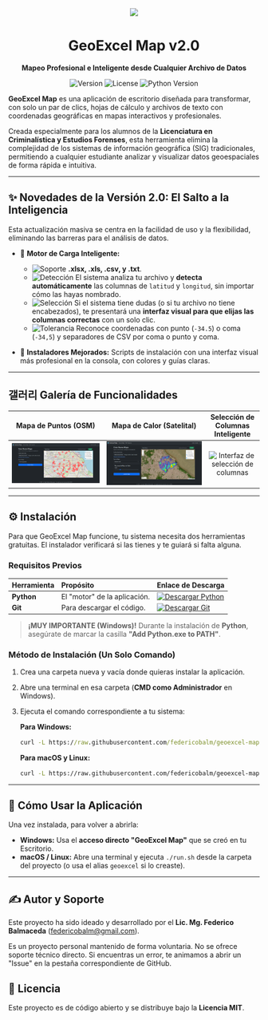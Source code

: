 <div align="center">
  <img src="URL_DE_TU_LOGO_SI_TIENES_UNO" width="150">
  <h1>GeoExcel Map v2.0</h1>
  <p><strong>Mapeo Profesional e Inteligente desde Cualquier Archivo de Datos</strong></p>
  <p>
    <img src="https://img.shields.io/badge/Versión-2.0-blue.svg" alt="Version">
    <img src="https://img.shields.io/badge/Licencia-MIT-green.svg" alt="License">
    <img src="https://img.shields.io/badge/Python-3.8+-brightgreen.svg?logo=python" alt="Python Version">
  </p>
</div>

**GeoExcel Map** es una aplicación de escritorio diseñada para transformar, con solo un par de clics, hojas de cálculo y archivos de texto con coordenadas geográficas en mapas interactivos y profesionales.

Creada especialmente para los alumnos de la **Licenciatura en Criminalística y Estudios Forenses**, esta herramienta elimina la complejidad de los sistemas de información geográfica (SIG) tradicionales, permitiendo a cualquier estudiante analizar y visualizar datos geoespaciales de forma rápida e intuitiva.

---

## ✨ Novedades de la Versión 2.0: El Salto a la Inteligencia

Esta actualización masiva se centra en la facilidad de uso y la flexibilidad, eliminando las barreras para el análisis de datos.

*   🧠 **Motor de Carga Inteligente:**
    *   <img src="https://img.shields.io/badge/Soporte_Multiformato-.-blue?style=for-the-badge" alt="Soporte"> **.xlsx, .xls, .csv, y .txt**.
    *   <img src="https://img.shields.io/badge/Detección_Automática-.-green?style=for-the-badge" alt="Detección"> El sistema analiza tu archivo y **detecta automáticamente** las columnas de `latitud` y `longitud`, sin importar cómo las hayas nombrado.
    *   <img src="https://img.shields.io/badge/Selección_Guiada-.-yellow?style=for-the-badge" alt="Selección"> Si el sistema tiene dudas (o si tu archivo no tiene encabezados), te presentará una **interfaz visual para que elijas las columnas correctas** con un solo clic.
    *   <img src="https://img.shields.io/badge/Tolerancia_de_Formato-.-orange?style=for-the-badge" alt="Tolerancia"> Reconoce coordenadas con punto (`-34.5`) o coma (`-34,5`) y separadores de CSV por coma o punto y coma.

*   💅 **Instaladores Mejorados:** Scripts de instalación con una interfaz visual más profesional en la consola, con colores y guías claras.

---

## 갤러리 Galería de Funcionalidades

| Mapa de Puntos (OSM) | Mapa de Calor (Satelital) | Selección de Columnas Inteligente |
| :---: | :---: | :---: |
| ![Vista de Puntos en OpenStreetMap](https://github.com/federicobalm/geoexcel-map/blob/main/static/resources/screenshot/puntos_agrupados_-_osm.png?raw=true) | ![Vista de Heatmap en Esri World Imagery](https://github.com/federicobalm/geoexcel-map/blob/main/static/resources/screenshot/heat_-_esri_world.png?raw=true) | ![Interfaz de selección de columnas](https://i.imgur.com/URL_DE_LA_IMAGEN_DE_SELECCION.png) |

---

## ⚙️ Instalación

Para que GeoExcel Map funcione, tu sistema necesita dos herramientas gratuitas. El instalador verificará si las tienes y te guiará si falta alguna.

### Requisitos Previos

| Herramienta | Propósito | Enlace de Descarga |
| :--- | :--- | :--- |
| **Python** | El "motor" de la aplicación. | [![Descargar Python](https://img.shields.io/badge/Descargar-Python-blue?style=for-the-badge&logo=python)](https://www.python.org/downloads/) |
| **Git** | Para descargar el código. | [![Descargar Git](https://img.shields.io/badge/Descargar-Git-orange?style=for-the-badge&logo=git)](https://git-scm.com/downloads/) |

> **¡MUY IMPORTANTE (Windows)!** Durante la instalación de **Python**, asegúrate de marcar la casilla **"Add Python.exe to PATH"**.

### Método de Instalación (Un Solo Comando)

1.  Crea una carpeta nueva y vacía donde quieras instalar la aplicación.
2.  Abre una terminal en esa carpeta (**CMD como Administrador** en Windows).
3.  Ejecuta el comando correspondiente a tu sistema:

    **Para Windows:**
    ```cmd
    curl -L https://raw.githubusercontent.com/federicobalm/geoexcel-map/main/install.bat -o install.bat && call install.bat
    ```

    **Para macOS y Linux:**
    ```bash
    curl -L https://raw.githubusercontent.com/federicobalm/geoexcel-map/main/install.sh -o install.sh && bash install.sh
    ```

---

## 🚀 Cómo Usar la Aplicación

Una vez instalada, para volver a abrirla:

*   **Windows:** Usa el **acceso directo "GeoExcel Map"** que se creó en tu Escritorio.
*   **macOS / Linux:** Abre una terminal y ejecuta `./run.sh` desde la carpeta del proyecto (o usa el alias `geoexcel` si lo creaste).

---

## ✍️ Autor y Soporte

Este proyecto ha sido ideado y desarrollado por el **Lic. Mg. Federico Balmaceda** ([federicobalm@gmail.com](mailto:federicobalm@gmail.com)).

Es un proyecto personal mantenido de forma voluntaria. No se ofrece soporte técnico directo. Si encuentras un error, te animamos a abrir un "Issue" en la pestaña correspondiente de GitHub.

## 📜 Licencia

Este proyecto es de código abierto y se distribuye bajo la **Licencia MIT**.
